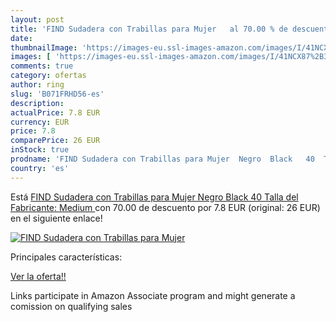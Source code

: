 ```yaml
---
layout: post
title: 'FIND Sudadera con Trabillas para Mujer   al 70.00 % de descuento'
date: 
thumbnailImage: 'https://images-eu.ssl-images-amazon.com/images/I/41NCX87%2B3VL._SL200_.jpg'
images: [ 'https://images-eu.ssl-images-amazon.com/images/I/41NCX87%2B3VL._SL200_.jpg' ]
comments: true
category: ofertas
author: ring
slug: 'B071FRHD56-es'
description:
actualPrice: 7.8 EUR
currency: EUR
price: 7.8
comparePrice: 26 EUR
inStock: true
prodname: 'FIND Sudadera con Trabillas para Mujer  Negro  Black   40  Talla del Fabricante: Medium '
country: 'es'
---
```


Está [FIND Sudadera con Trabillas para Mujer  Negro  Black   40  Talla del Fabricante: Medium ](https://www.amazon.es/dp/B071FRHD56/?tag=tolees-21) con 70.00 de descuento por 7.8 EUR (original: 26 EUR) en el siguiente enlace!

[![FIND Sudadera con Trabillas para Mujer  ](https://images-eu.ssl-images-amazon.com/images/I/41NCX87%2B3VL._SL200_.jpg)](https://www.amazon.es/dp/B071FRHD56/?tag=tolees-21)

Principales características:


[Ver la oferta!!](https://www.amazon.es/dp/B071FRHD56/?tag=tolees-21)

Links participate in Amazon Associate program and might generate a comission on qualifying sales


